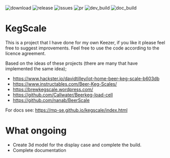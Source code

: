 
![download](https://img.shields.io/github/downloads/mp-se/kegscale/total) 
![release](https://img.shields.io/github/v/release/mp-se/kegscale?label=latest%20release)
![issues](https://img.shields.io/github/issues/mp-se/kegscale)
![pr](https://img.shields.io/github/issues-pr/mp-se/kegscale)
![dev_build](https://img.shields.io/github/workflow/status/mp-se/kegscale/PlatformIO%20CI/dev?label=dev%20build)
![doc_build](https://img.shields.io/github/workflow/status/mp-se/kegscale/Sphinx%20Build/dev?label=doc%20build)

# KegScale

This is a project that I have done for my own Keezer, if you like it please feel free to suggest improvements. Feel free to use the code according to the licence agreement. 

Based on the ideas of these projects (there are many that have implemented the same idea);

* https://www.hackster.io/davidtilley/iot-home-beer-keg-scale-b603db
* https://www.instructables.com/Beer-Keg-Scales/
* https://brewkegscale.wordpress.com/
* https://github.com/Callwater/Beerkeg-load-cell
* https://github.com/nanab/BeerScale

For docs see: https://mp-se.github.io/kegscale/index.html

# What ongoing

* Create 3d model for the display case and complete the build.
* Complete documentation
